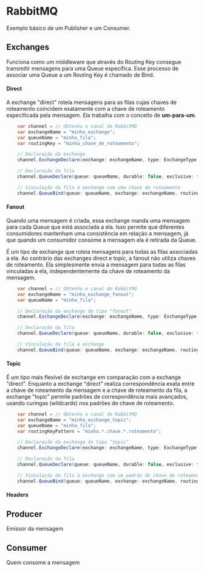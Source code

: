 # RabbitMQ

Exemplo básico de um Publisher e um Consumer.

## Exchanges

Funciona como um middleware que através do Routing Key consegue transmitir mensagens para uma Queue específica. Esse processo de associar uma Queue a um Routing Key é chamado de Bind.

#### Direct

A exchange "direct" roteia mensagens para as filas cujas chaves de roteamento coincidem exatamente com a chave de roteamento especificada pela mensagem. Ela trabalha com o conceito de **um-para-um**. 

```cs
    var channel = // Obtenha o canal do RabbitMQ
    var exchangeName = "minha_exchange";
    var queueName = "minha_fila";
    var routingKey = "minha_chave_de_roteamento";

    // Declaração da exchange
    channel.ExchangeDeclare(exchange: exchangeName, type: ExchangeType.Direct);

    // Declaração da fila
    channel.QueueDeclare(queue: queueName, durable: false, exclusive: false, autoDelete: false, arguments: null);

    // Vinculação da fila à exchange com uma chave de roteamento
    channel.QueueBind(queue: queueName, exchange: exchangeName, routingKey: routingKey);
```


#### Fanout

Quando uma mensagem é criada, essa exchange manda uma mensagem para cada Queue que está associada a ela. Isso permite que diferentes consumidores mantenham uma consistência em relação a mensagem, já que quando um consumidor consome a mensagem ela é retirada da Queue.

É um tipo de exchange que roteia mensagens para todas as filas associadas a ela. Ao contrário das exchanges direct e topic, a fanout não utiliza chaves de roteamento. Ela simplesmente envia a mensagem para todas as filas vinculadas a ela, independentemente da chave de roteamento da mensagem.

```cs
    var channel = // Obtenha o canal do RabbitMQ
    var exchangeName = "minha_exchange_fanout";
    var queueName = "minha_fila";

    // Declaração da exchange do tipo "fanout"
    channel.ExchangeDeclare(exchange: exchangeName, type: ExchangeType.Fanout);

    // Declaração da fila
    channel.QueueDeclare(queue: queueName, durable: false, exclusive: false, autoDelete: false, arguments: null);

    // Vinculação da fila à exchange
    channel.QueueBind(queue: queueName, exchange: exchangeName, routingKey: "");
```

#### Topic

É um tipo mais flexível de exchange em comparação com a exchange "direct". Enquanto a exchange "direct" realiza correspondência exata entre a chave de roteamento da mensagem e a chave de roteamento da fila, a exchange "topic" permite padrões de correspondência mais avançados, usando curingas (wildcards) nos padrões de chave de roteamento.

```cs
    var channel = // Obtenha o canal do RabbitMQ
    var exchangeName = "minha_exchange_topic";
    var queueName = "minha_fila";
    var routingKeyPattern = "minha.*.chave.*.roteamento";

    // Declaração da exchange do tipo "topic"
    channel.ExchangeDeclare(exchange: exchangeName, type: ExchangeType.Topic);

    // Declaração da fila
    channel.QueueDeclare(queue: queueName, durable: false, exclusive: false, autoDelete: false, arguments: null);

    // Vinculação da fila à exchange com um padrão de chave de roteamento
    channel.QueueBind(queue: queueName, exchange: exchangeName, routingKey: routingKeyPattern);
```

#### Headers


## Producer

Emissor da mensagem


## Consumer

Quem consome a mensagem 


